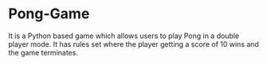 # Pong-Game
It is a Python based game which allows users to play Pong in a double player mode. It has rules set where the player getting a score of 10 wins and the game terminates.
